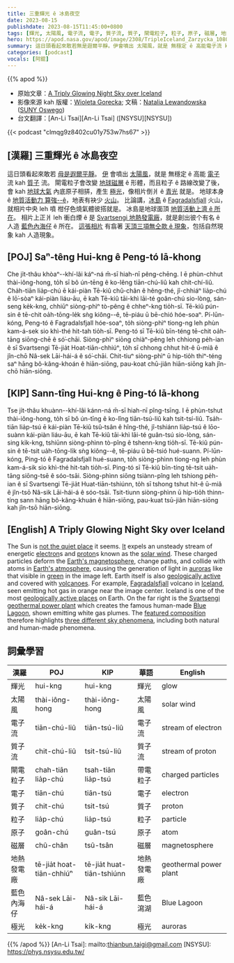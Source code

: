 ```yaml
---
title: 三重輝光 ê 冰島夜空
date: 2023-08-15
publishdate: 2023-08-15T11:45:00+0800
tags: [輝光, 太陽風, 電子流, 電子, 質子流, 質子, 閘電粒子, 粒子, 原子, 磁層, 地熱發電廠, 藍色內海仔, 極光]
hero: https://apod.nasa.gov/apod/image/2308/TripleIceland_Zarzycka_1080.jpg
summary: 這日頭看起來敢若無是遐爾平靜。伊會噴出 太陽風，就是 無穩定 ê 高能電子流 kah 質子流。
categories: [podcast]
vocals: [阿錕]
---
```


{{% apod %}}

- 原始文章：[A Triply Glowing Night Sky over Iceland](https://apod.nasa.gov/apod/ap230815.html)
- 影像來源 kah 版權：[Wioleta Gorecka](https://www.instagram.com/wiola.gorecka/?igshid=ff0xckzefdlb); 文稿：[Natalia Lewandowska](https://www.oswego.edu/physics/natalia-lewandowska) ([SUNY Oswego](https://www.oswego.edu/physics/))
- 台文翻譯：[An-Li Tsai][An-Li Tsai] ([NSYSU][NSYSU])

{{< podcast "clmqg9z8402cu01y753w7hs67" >}}

## [漢羅] 三重輝光 ê 冰島夜空
這日頭看起來敢若 [毋是遐爾平靜][not the quiet place]。
[伊][It] 會噴出 [太陽風][solar wind]，就是 無穩定 ê 高能 [電子][electron] 流 kah [質子][proton] 流。
閘電粒子會改變 [地球磁層][Earth's magnetosphere] ê 形體，而且粒子 ê 路線改變了後，會 kah [地球大氣][Earth's atmosphere] 內底原子相挵，產生 [極光][auroras]，像相片倒爿 ê [青光][green] 就是。
地球本身 ê [地質活動力 算強--ê][geologically active]，地表有袂少 [火山][volcanoes]。
比論講，[冰島][Iceland] ê [Fagradalsfjall][Fagradalsfjall] 火山，就相片中央 leh 噴 柑仔色燒氣體彼搭就是。
冰島是地球面頂 [地質活動上濟 ê 所在][geologically active places]。
相片上正爿 leh 衝白煙 ê 是 [Svartsengi 地熱發電廠][Svartsengi geothermal power plant]，就是創出彼个有名 ê 人造 [藍色內海仔][Blue Lagoon] ê 所在。
[這張相片][featured composition] 有翕著 [天頂三項無仝款 ê 現象][three different sky phenomena]，包括自然現象 kah 人造現象。

## [POJ] Saⁿ-têng Hui-kng ê Peng-tó Iā-khong
Che ji̍t-thâu khòaⁿ--khí-lâi káⁿ-ná m̄-sī hiah-nī pêng-chēng.
I ē phùn-chhut thài-iông-hong, to̍h sī bô ún-tēng ê ko-lêng tiān-chú-liû kah chit-chí-liû.
Cha̍h-tiān lia̍p-chú ē kái-piàn Tē-kiû chû-chân ê hêng-thé, jî-chhiáⁿ lia̍p-chú ê lō͘-sòaⁿ kái-piàn liáu-āu, ē kah Tē-kiû tāi-khì lāi-té goân-chú sio-lòng, sán-seng ke̍k-kng, chhiūⁿ siòng-phìⁿ tò-pêng ê chheⁿ-kng tio̍h-sī.
Tē-kiû pún-sin ê tē-chit oa̍h-tōng-le̍k sǹg kiông--ê, tē-piáu ū bē-chió hóe-soaⁿ.
Pí-lūn-kóng, Peng-tó ê Fagradalsfjall hóe-soaⁿ, to̍h siòng-phìⁿ tiong-ng leh phùn kam-á-sek sio khì-thé hit-tah tio̍h-sī.
Peng-tó sī Tē-kiû bīn-téng tē-chit oa̍h-tāng siōng-chē ê só͘-chāi.
Siòng-phìⁿ siōng chiàⁿ-pêng leh chhiong pe̍h-ian ê sī Svartsengi Tē-jia̍t Hoat-tiān-chhiúⁿ, to̍h sī chhong chhut hit-ê ū-miâ ê jîn-chō Nâ-sek Lāi-hái-á ê só͘-chāi.
Chit-tiuⁿ siòng-phìⁿ ū hip-tio̍h thiⁿ-téng saⁿ hāng bô-kâng-khoán ê hiān-siōng, pau-koat chū-jiân hiān-siōng kah jîn-chō hiān-siōng.

## [KIP] Sann-tîng Hui-kng ê Ping-tó Iā-khong
Tse ji̍t-thâu khuànn--khí-lâi kánn-ná m̄-sī hiah-nī pîng-tsīng.
I ē phùn-tshut thài-iông-hong, to̍h sī bô ún-tīng ê ko-lîng tiān-tsú-liû kah tsit-tsí-liû.
Tsa̍h-tiān lia̍p-tsú ē kái-piàn Tē-kiû tsû-tsân ê hîng-thé, jî-tshiánn lia̍p-tsú ê lōo-suànn kái-piàn liáu-āu, ē kah Tē-kiû tāi-khì lāi-té guân-tsú sio-lòng, sán-sing ki̍k-kng, tshiūnn siòng-phìnn tò-pîng ê tshenn-kng tio̍h-sī.
Tē-kiû pún-sin ê tē-tsit ua̍h-tōng-li̍k sǹg kiông--ê, tē-piáu ū bē-tsió hué-suann.
Pí-lūn-kóng, Ping-tó ê Fagradalsfjall hué-suann, to̍h siòng-phìnn tiong-ng leh phùn kam-á-sik sio khì-thé hit-tah tio̍h-sī.
Ping-tó sī Tē-kiû bīn-tíng tē-tsit ua̍h-tāng siōng-tsē ê sóo-tsāi.
Siòng-phìnn siōng tsiànn-pîng leh tshiong pe̍h-ian ê sī Svartsengi Tē-jia̍t Huat-tiān-tshiúnn, to̍h sī tshong tshut hit-ê ū-miâ ê jîn-tsō Nâ-sik Lāi-hái-á ê sóo-tsāi.
Tsit-tiunn siòng-phìnn ū hip-tio̍h thinn-tíng sann hāng bô-kâng-khuán ê hiān-siōng, pau-kuat tsū-jiân hiān-siōng kah jîn-tsō hiān-siōng.

## [English] A Triply Glowing Night Sky over Iceland
The Sun is [not the quiet place][not the quiet place] it seems.
[It][It] expels an unsteady stream of energetic [electron][electron]s and [proton][proton]s known as the [solar wind][solar wind].
These charged particles deform the [Earth's magnetosphere][Earth's magnetosphere], change paths, and collide with atoms in [Earth's atmosphere][Earth's atmosphere], causing the generation of light in [auroras][auroras] like that visible in [green][green] in the image left.
Earth itself is also [geologically active][geologically active] and covered with [volcanoes][volcanoes].
For example, [Fagradalsfjall][Fagradalsfjall] volcano in [Iceland][Iceland], seen emitting hot gas in orange near the image center.
Iceland is one of the most [geologically active places][geologically active places] on Earth.
On the far right is the [Svartsengi geothermal power plant][Svartsengi geothermal power plant] which creates the famous human-made [Blue Lagoon][Blue Lagoon], shown emitting white gas plumes.
The [featured composition][featured composition] therefore highlights [three different sky phenomena][three different sky phenomena], including both natural and human-made phenomena.

## 詞彙學習

|漢羅|POJ|KIP|華語|English|
|-|-|-|-|-|
|輝光|hui-kng|hui-kng|輝光|glow|
|太陽風|thài-iông-hong|thài-iông-hong|太陽風|solar wind|
|電子流|tiān-chú-liû|tiān-tsú-liû|電子流|stream of electron|
|質子流|chit-chú-liû|tsit-tsú-liû|質子流|stream of proton|
|閘電粒子|chah-tiān lia̍p-chú|tsah-tiān lia̍p-tsú|帶電粒子|charged particles|
|電子|tiān-chú|tiān-tsú|電子|electron|
|質子|chit-chú|tsit-tsú|質子|proton|
|粒子|lia̍p-chú|lia̍p-tsú|粒子|particle|
|原子|goân-chú|guân-tsú|原子|atom|
|磁層|chû-chân|tsû-tsân|磁層|magnetosphere|
|地熱發電廠|tē-jia̍t hoat-tiān-chhiúⁿ|tē-jia̍t huat-tiān-tshiúnn|地熱發電廠|geothermal power plant|
|藍色內海仔|Nâ-sek Lāi-hái-á|Nâ-sik Lāi-hái-á|藍色瀉湖|Blue Lagoon|
|極光|ke̍k-kng|ki̍k-kng|極光|auroras|

{{% /apod %}}
[An-Li Tsai]: mailto:thianbun.taigi@gmail.com
[NSYSU]: https://phys.nsysu.edu.tw/

[copyright]: https://apod.nasa.gov/apod/fap/lib/about_apod.html#srapply
[License]: https://creativecommons.org/licenses/by/2.0/

[not the quiet place]:https://apod.nasa.gov/apod/ap230711.html
[It]:https://soho.nascom.nasa.gov/data/realtime-images.html
[electron]:https://en.wikipedia.org/wiki/Electron
[proton]:https://en.wikipedia.org/wiki/Proton
[solar wind]:https://solarsystem.nasa.gov/resources/2288/the-solar-wind-across-our-solar-system/
[Earth's magnetosphere]:https://www.nasa.gov/mission_pages/sunearth/multimedia/magnetosphere.html
[Earth's atmosphere]:https://spaceplace.nasa.gov/atmosphere/en/
[auroras]:https://apod.nasa.gov/apod/ap230704.html
[green]:https://www.theaurorazone.com/about-the-aurora/the-science-of-the-northern-lights/the-northern-lights-colours
[geologically active]:https://en.wikipedia.org/wiki/Geological_history_of_Earth
[volcanoes]:https://apod.nasa.gov/apod/ap210303.html
[Fagradalsfjall]:https://youtu.be/DQx96G4yHd8
[Iceland]:https://en.wikipedia.org/wiki/Iceland
[geologically active places]:https://en.wikipedia.org/wiki/Geology_of_Reykjanes_Peninsula
[Svartsengi geothermal power plant]:https://guidetoiceland.is/travel-iceland/drive/svartsengi
[Blue Lagoon]:https://www.insider.com/icelands-blue-lagoon-man-made-2017-11
[featured composition]:https://www.instagram.com/p/CukPkBPo5b3/
[three different sky phenomena]:https://as2.ftcdn.net/v2/jpg/01/89/49/89/1000_F_189498933_OeutsN0mMlzJGaJZJvkXIsoSCUCFIO7W.jpg

